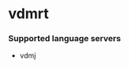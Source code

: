 # vdmrt
<!--- THIS DOCUMENT IS AUTOMATICALLY GENERATED, DON'T EDIT IT -->

### Supported language servers

- vdmj
